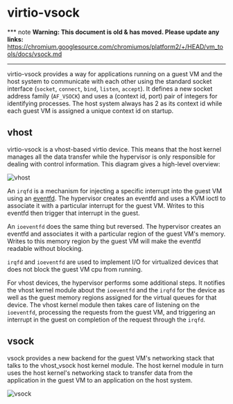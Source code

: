 # virtio-vsock

*** note
**Warning: This document is old & has moved.  Please update any links:**<br>
https://chromium.googlesource.com/chromiumos/platform2/+/HEAD/vm_tools/docs/vsock.md
***

virtio-vsock provides a way for applications running on a guest VM and the host
system to communicate with each other using the standard socket interface
(`socket`, `connect`, `bind`, `listen`, `accept`).  It defines a new socket
address family (`AF_VSOCK`) and uses a (context id, port) pair of integers for
identifying processes.  The host system always has 2 as its context id while
each guest VM is assigned a unique context id on startup.

## vhost

virtio-vsock is a vhost-based virtio device.  This means that the host kernel
manages all the data transfer while the hypervisor is only responsible for
dealing with control information.  This diagram gives a high-level overview:

![vhost](vhost.png)

An `irqfd` is a mechanism for injecting a specific interrupt into the guest VM
using an [eventfd](http://man7.org/linux/man-pages/man2/eventfd.2.html).  The
hypervisor creates an eventfd and uses a KVM ioctl to associate it with a
particular interrupt for the guest VM.  Writes to this eventfd then trigger that
interrupt in the guest.

An `ioeventfd` does the same thing but reversed.  The hypervisor creates an
eventfd and associates it with a particular region of the guest VM's memory.
Writes to this memory region by the guest VM will make the eventfd readable
without blocking.

`irqfd` and `ioeventfd` are used to implement I/O for virtualized devices that
does not block the guest VM cpu from running.

For vhost devices, the hypervisor performs some additional steps. It notifies
the vhost kernel module about the `ioeventfd` and the `irqfd` for the device as
well as the guest memory regions assigned for the virtual queues for that
device.  The vhost kernel module then takes care of listening on the
`ioeventfd`, processing the requests from the guest VM, and triggering an
interrupt in the guest on completion of the request through the `irqfd`.

## vsock

vsock provides a new backend for the guest VM's networking stack that talks to
the vhost_vsock host kernel module.  The host kernel module in turn uses the
host kernel's networking stack to transfer data from the application in the
guest VM to an application on the host system.

![vsock](vsock.png)
